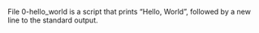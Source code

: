 File 0-hello_world is a script that prints “Hello, World”, followed by a new line to the standard output.